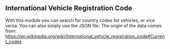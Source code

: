 ## International Vehicle Registration Code

With this module you can search for country codes for vehicles, or vice versa.
You can also simply use the JSON file. The origin of the data comes from:
https://en.wikipedia.org/wiki/International_vehicle_registration_code#Current_codes

